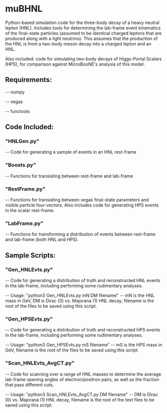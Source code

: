 # muBHNL
Python-based simulation code for the three-body decay of a heavy neutral lepton (HNL). Includes tools for determining the lab-frame event kinematics of the final-state particles (assumed to be identical charged leptons that are produced along with a light neutrino). This assumes that the production of the HNL is from a two-body meson decay into a charged lepton and an HNL.

Also included: code for simulating two-body decays of Higgs-Portal Scalars (HPS), for comparison against MicroBooNE's analysis of this model.

## Requirements:

-- numpy

-- vegas

-- functools


## Code Included:

### "HNLGen.py"
-- Code for generating a sample of events in an HNL rest-frame

### "Boosts.py"
-- Functions for translating between rest-frame and lab-frame

### "RestFrame.py"
-- Functions for translating between vegas final-state parameters and visible particle four-vectors. Also includes code for generating HPS events in the scalar rest-frame.

### "LabFrame.py"
-- Functions for transforming a distribution of events between rest-frame and lab-frame (both HNL and HPS).

## Sample Scripts:

### "Gen_HNLEvts.py" 
-- Code for generating a distribution of truth and reconstructed HNL events in the lab-frame, including performing some rudimentary analyses.

-- Usage: "python3 Gen_HNLEvts.py mN DM filename" -- mN is the HNL mass in GeV, DM is Dirac (0) vs. Majorana (1) HNL decay, filename is the root of the files to be saved using this script.

### "Gen_HPSEvts.py"
-- Code for generating a distribution of truth and reconstructed HPS events in the lab-frame, including performing some rudimentary analyses.

-- Usage: "python3 Gen_HPSEvts.py mS filename" -- mS is the HPS mass in GeV, filename is the root of the files to be saved using this script.
  
### "Scan_HNLEvts_AvgCT.py"
-- Code for scanning over a range of HNL masses to determine the average lab-frame opening angles of electron/positron pairs, as well as the fraction that pass different cuts.

-- Usage: "python3 Scan_HNLEvts_AvgCT.py DM filename" -- DM is Dirac (0) vs. Majorana (1) HNL decay, filename is the root of the text files to be saved using this script.
